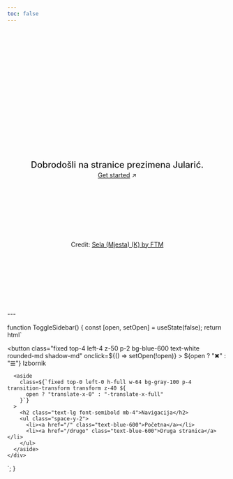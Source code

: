 ```yaml
---
toc: false
---
```


<div class="hero">
  <h1>Jularić / Ilarić</h1>
  <h2>Dobrodošli na stranice prezimena Jularić.</h2>
  <a href="https://observablehq.com/framework/getting-started">Get started<span style="display: inline-block; margin-left: 0.25rem;">↗︎</span></a>
</div>

<div class="hero">
<div id="observablehq-mapa-ecaa107d"></div>
<p>Credit: <a href="https://observablehq.com/d/b313e21d5ed7eb88@247">Sela (Mjesta) (K) by FTM</a></p>

<link rel="stylesheet" href="https://cdn.jsdelivr.net/npm/@observablehq/inspector@5/dist/inspector.css">
<script type="module">
import {Runtime, Inspector} from "https://cdn.jsdelivr.net/npm/@observablehq/runtime@5/dist/runtime.js";
import define from "https://api.observablehq.com/d/b313e21d5ed7eb88.js?v=4";
new Runtime().module(define, name => {
  if (name === "mapa") return new Inspector(document.querySelector("#observablehq-mapa-ecaa107d"));
});
</script>
</div>
---

<style>

.hero {
  display: flex;
  flex-direction: column;
  align-items: center;
  font-family: var(--sans-serif);
  margin: 4rem 0 8rem;
  text-wrap: balance;
  text-align: center;
}

.hero h1 {
  margin: 1rem 0;
  padding: 1rem 0;
  max-width: none;
  font-size: 14vw;
  font-weight: 900;
  line-height: 1;
  background: linear-gradient(30deg, var(--theme-foreground-focus), currentColor);
  -webkit-background-clip: text;
  -webkit-text-fill-color: transparent;
  background-clip: text;
}

.hero h2 {
  margin: 0;
  max-width: 34em;
  font-size: 20px;
  font-style: initial;
  font-weight: 500;
  line-height: 1.5;
  color: var(--theme-foreground-muted);
}

@media (min-width: 640px) {
  .hero h1 {
    font-size: 90px;
  }
}

</style>

function ToggleSidebar() {
  const [open, setOpen] = useState(false);
  return html`
    <div>
      <button
        class="fixed top-4 left-4 z-50 p-2 bg-blue-600 text-white rounded-md shadow-md"
        onclick=${() => setOpen(!open)}
      >
        ${open ? "✖" : "☰"} Izbornik
      </button>

      <aside
        class=${`fixed top-0 left-0 h-full w-64 bg-gray-100 p-4 transition-transform transform z-40 ${
          open ? "translate-x-0" : "-translate-x-full"
        }`}
      >
        <h2 class="text-lg font-semibold mb-4">Navigacija</h2>
        <ul class="space-y-2">
          <li><a href="/" class="text-blue-600">Početna</a></li>
          <li><a href="/drugo" class="text-blue-600">Druga stranica</a></li>
        </ul>
      </aside>
    </div>
  `;
}
